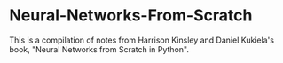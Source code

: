 # Neural-Networks-From-Scratch

This is a compilation of notes from Harrison Kinsley and Daniel Kukiela's book, "Neural Networks from Scratch in Python". 
